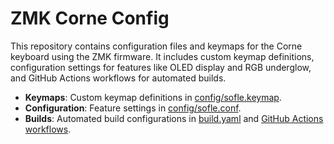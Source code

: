 # ZMK Corne Config

This repository contains configuration files and keymaps for the Corne keyboard using the ZMK firmware. It includes custom keymap definitions, configuration settings for features like OLED display and RGB underglow, and GitHub Actions workflows for automated builds.

- **Keymaps**: Custom keymap definitions in [config/sofle.keymap](config/sofle.keymap).
- **Configuration**: Feature settings in [config/sofle.conf](config/sofle.conf).
- **Builds**: Automated build configurations in [build.yaml](build.yaml) and [GitHub Actions workflows](.github/workflows/build.yml).
